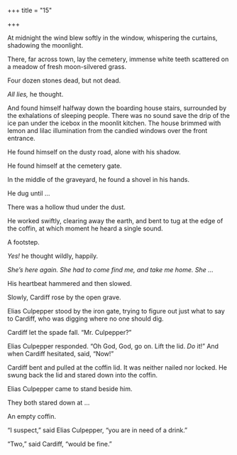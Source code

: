 +++
title = "15"

+++





At midnight the wind blew softly in the window, whispering the curtains, shadowing the moonlight.

There, far across town, lay the cemetery, immense white teeth scattered on a meadow of fresh moon-silvered grass.

Four dozen stones dead, but not dead.

*All lies,* he thought.

And found himself halfway down the boarding house stairs, surrounded by the exhalations of sleeping people. There was no sound save the drip of the ice pan under the icebox in the moonlit kitchen. The house brimmed with lemon and lilac illumination from the candied windows over the front entrance.

He found himself on the dusty road, alone with his shadow.

He found himself at the cemetery gate.

In the middle of the graveyard, he found a shovel in his hands.

He dug until …

There was a hollow thud under the dust.

He worked swiftly, clearing away the earth, and bent to tug at the edge of the coffin, at which moment he heard a single sound.

A footstep.

*Yes\!* he thought wildly, happily.

*She’s here again. She had to come find me, and take me home. She …*

His heartbeat hammered and then slowed.

Slowly, Cardiff rose by the open grave.

Elias Culpepper stood by the iron gate, trying to figure out just what to say to Cardiff, who was digging where no one should dig.

Cardiff let the spade fall. “Mr. Culpepper?”

Elias Culpepper responded. “Oh God, God, go on. Lift the lid. *Do* it\!” And when Cardiff hesitated, said, “Now\!”

Cardiff bent and pulled at the coffin lid. It was neither nailed nor locked. He swung back the lid and stared down into the coffin.

Elias Culpepper came to stand beside him.

They both stared down at …

An empty coffin.

“I suspect,” said Elias Culpepper, “you are in need of a drink.”

“Two,” said Cardiff, “would be fine.”




